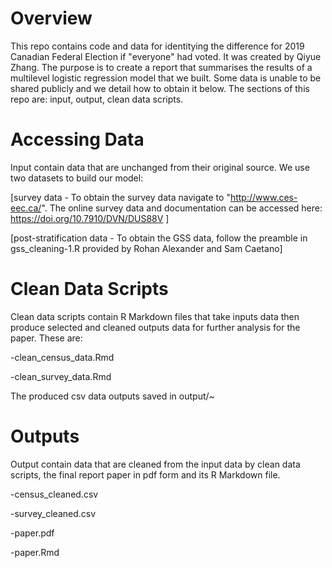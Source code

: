 # Overview
This repo contains code and data for identitying the difference for 2019 Canadian Federal Election if "everyone" had voted. It was created by Qiyue Zhang. The purpose is to create a report that summarises the results of a multilevel logistic regression model that we built. Some data is unable to be shared publicly and we detail how to obtain it below. The sections of this repo are: input, output, clean data scripts.

# Accessing Data
Input contain data that are unchanged from their original source. We use two datasets to build our model:

[survey data - To obtain the survey data navigate to "http://www.ces-eec.ca/". The online survey data and documentation can be accessed here: https://doi.org/10.7910/DVN/DUS88V ]

[post-stratification data - To obtain the GSS data, follow the preamble in gss_cleaning-1.R provided by Rohan Alexander and Sam Caetano]

# Clean Data Scripts
Clean data scripts contain R Markdown files that take inputs data then produce selected and cleaned outputs data for further analysis for the paper. These are:

-clean_census_data.Rmd

-clean_survey_data.Rmd

The produced csv data outputs saved in output/~

# Outputs
Output contain data that are cleaned from the input data by clean data scripts, the final report paper in pdf form and its R Markdown file.

-census_cleaned.csv

-survey_cleaned.csv

-paper.pdf

-paper.Rmd
